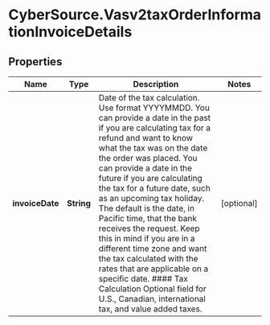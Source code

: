 # CyberSource.Vasv2taxOrderInformationInvoiceDetails

## Properties
Name | Type | Description | Notes
------------ | ------------- | ------------- | -------------
**invoiceDate** | **String** | Date of the tax calculation. Use format YYYYMMDD. You can provide a date in the past if you are calculating tax for a refund and want to know what the tax was on the date the order was placed. You can provide a date in the future if you are calculating the tax for a future date, such as an upcoming tax holiday.  The default is the date, in Pacific time, that the bank receives the request. Keep this in mind if you are in a different time zone and want the tax calculated with the rates that are applicable on a specific date.  #### Tax Calculation Optional field for U.S., Canadian, international tax, and value added taxes.  | [optional] 


